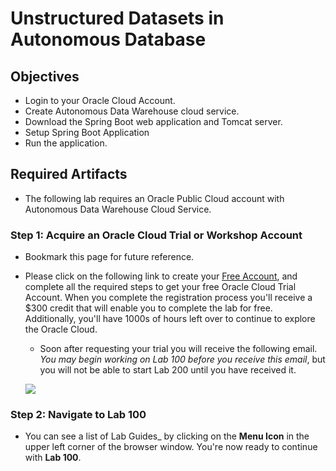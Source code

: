 # Unstructured Datasets in Autonomous Database

## Objectives

- Login to your Oracle Cloud Account.
- Create Autonomous Data Warehouse cloud service. 
- Download the Spring Boot web application and Tomcat server.
- Setup Spring Boot Application
- Run the application. 

## Required Artifacts

- The following lab requires an Oracle Public Cloud account with Autonomous Data Warehouse Cloud Service.

### **Step 1**: Acquire an Oracle Cloud Trial or Workshop Account

- Bookmark this page for future reference.

- Please click on the following link to create your <a class="trial-link" href="https://bit.ly/2yvpjSH" target="_trial">Free Account</a>, and complete all the required steps to get your free Oracle Cloud Trial Account. When you complete the registration process you'll receive a $300 credit that will enable you to complete the lab for free.  Additionally, you'll have 1000s of hours left over to continue to explore the Oracle Cloud.

  - Soon after requesting your trial you will receive the following email. _You may begin working on Lab 100 before you receive this email_, but you will not be able to start Lab 200 until you have received it.

  ![](images/oraclecode/code_9.png)


### **Step 2**: Navigate to Lab 100

- You can see a list of Lab Guides_ by clicking on the **Menu Icon** in the upper left corner of the browser window. 
  You're now ready to continue with **Lab 100**.